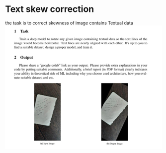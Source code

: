 # Text skew correction
the task is to correct skewness of image contains Textual data 
![alt text](https://github.com/ahbagheri01/Text-skew-correction/blob/main/Project%20description.jpg?raw=true)

